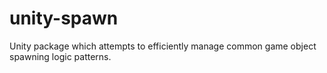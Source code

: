 # unity-spawn
Unity package which attempts to efficiently manage common game object spawning logic patterns.  
